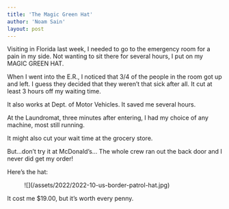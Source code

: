 ```yaml
---
title: 'The Magic Green Hat'
author: 'Noam Sain'
layout: post
---
```


Visiting in Florida last week, I needed to go to the emergency room for a pain in my side. Not wanting to sit there for several hours, I put on my MAGIC GREEN HAT.

When I went into the E.R., I noticed that 3/4 of the people in the room got up and left. I guess they decided that they weren’t that sick after all. It cut at least 3 hours off my waiting time.

It also works at Dept. of Motor Vehicles. It saved me several hours.

At the Laundromat, three minutes after entering, I had my choice of any machine, most still running.

It might also cut your wait time at the grocery store.

But…don’t try it at McDonald’s… The whole crew ran out the back door and I never did get my order!

Here’s the hat:

<figure class="wp-block-image size-full">![](/assets/2022/2022-10-us-border-patrol-hat.jpg)</figure>It cost me $19.00, but it’s worth every penny.